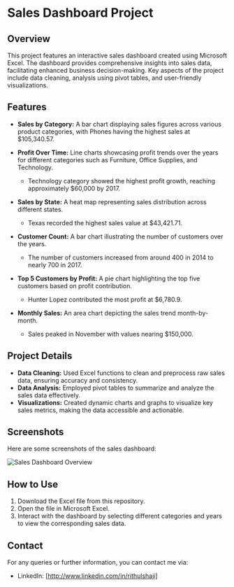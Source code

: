 # Sales Dashboard Project

## Overview
This project features an interactive sales dashboard created using Microsoft Excel. The dashboard provides comprehensive insights into sales data, facilitating enhanced business decision-making. Key aspects of the project include data cleaning, analysis using pivot tables, and user-friendly visualizations.

## Features
- **Sales by Category:** A bar chart displaying sales figures across various product categories, with Phones having the highest sales at $105,340.57.

- **Profit Over Time:** Line charts showcasing profit trends over the years for different categories such as Furniture, Office Supplies, and Technology.
  - Technology category showed the highest profit growth, reaching approximately $60,000 by 2017.

- **Sales by State:** A heat map representing sales distribution across different states.
  - Texas recorded the highest sales value at $43,421.71.

- **Customer Count:** A bar chart illustrating the number of customers over the years.
  - The number of customers increased from around 400 in 2014 to nearly 700 in 2017.

- **Top 5 Customers by Profit:** A pie chart highlighting the top five customers based on profit contribution.
  - Hunter Lopez contributed the most profit at $6,780.9.

- **Monthly Sales:** An area chart depicting the sales trend month-by-month.
  - Sales peaked in November with values nearing $150,000.

## Project Details
- **Data Cleaning:** Used Excel functions to clean and preprocess raw sales data, ensuring accuracy and consistency.
- **Data Analysis:** Employed pivot tables to summarize and analyze the sales data effectively.
- **Visualizations:** Created dynamic charts and graphs to visualize key sales metrics, making the data accessible and actionable.

## Screenshots
Here are some screenshots of the sales dashboard:

![Sales Dashboard Overview]([images/dashboard_overview.png](https://github.com/rithulshaji/Sales-Dashboard/blob/main/Sales_Dashboard.png))

## How to Use
1. Download the Excel file from this repository.
2. Open the file in Microsoft Excel.
3. Interact with the dashboard by selecting different categories and years to view the corresponding sales data.


## Contact
For any queries or further information, you can contact me via:
- LinkedIn: [http://www.linkedin.com/in/rithulshaji]
